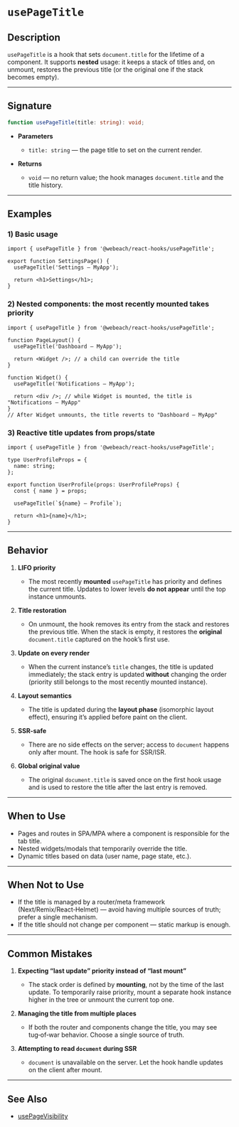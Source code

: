 # `usePageTitle`

## Description

`usePageTitle` is a hook that sets `document.title` for the lifetime of a component. It supports **nested** usage: it keeps a stack of titles and, on unmount, restores the previous title (or the original one if the stack becomes empty).

---

## Signature

```ts
function usePageTitle(title: string): void;
```

- **Parameters**
   - `title: string` — the page title to set on the current render.

- **Returns**
   - `void` — no return value; the hook manages `document.title` and the title history.

---

## Examples

### 1) Basic usage

```tsx
import { usePageTitle } from '@webeach/react-hooks/usePageTitle';

export function SettingsPage() {
  usePageTitle('Settings — MyApp');

  return <h1>Settings</h1>;
}
```

### 2) Nested components: the most recently mounted takes priority

```tsx
import { usePageTitle } from '@webeach/react-hooks/usePageTitle';

function PageLayout() {
  usePageTitle('Dashboard — MyApp');

  return <Widget />; // a child can override the title
}

function Widget() {
  usePageTitle('Notifications — MyApp');

  return <div />; // while Widget is mounted, the title is "Notifications — MyApp"
}
// After Widget unmounts, the title reverts to "Dashboard — MyApp"
```

### 3) Reactive title updates from props/state

```tsx
import { usePageTitle } from '@webeach/react-hooks/usePageTitle';

type UserProfileProps = {
  name: string;
};

export function UserProfile(props: UserProfileProps) {
  const { name } = props;
  
  usePageTitle(`${name} — Profile`);

  return <h1>{name}</h1>;
}
```

---

## Behavior

1. **LIFO priority**
   - The most recently **mounted** `usePageTitle` has priority and defines the current title. Updates to lower levels **do not appear** until the top instance unmounts.

2. **Title restoration**
   - On unmount, the hook removes its entry from the stack and restores the previous title. When the stack is empty, it restores the **original** `document.title` captured on the hook’s first use.

3. **Update on every render**
   - When the current instance’s `title` changes, the title is updated immediately; the stack entry is updated **without** changing the order (priority still belongs to the most recently mounted instance).

4. **Layout semantics**
   - The title is updated during the **layout phase** (isomorphic layout effect), ensuring it’s applied before paint on the client.

5. **SSR‑safe**
   - There are no side effects on the server; access to `document` happens only after mount. The hook is safe for SSR/ISR.

6. **Global original value**
   - The original `document.title` is saved once on the first hook usage and is used to restore the title after the last entry is removed.

---

## When to Use

- Pages and routes in SPA/MPA where a component is responsible for the tab title.
- Nested widgets/modals that temporarily override the title.
- Dynamic titles based on data (user name, page state, etc.).

---

## When **Not** to Use

- If the title is managed by a router/meta framework (Next/Remix/React‑Helmet) — avoid having multiple sources of truth; prefer a single mechanism.
- If the title should not change per component — static markup is enough.

---

## Common Mistakes

1. **Expecting “last update” priority instead of “last mount”**
   - The stack order is defined by **mounting**, not by the time of the last update. To temporarily raise priority, mount a separate hook instance higher in the tree or unmount the current top one.

2. **Managing the title from multiple places**
   - If both the router and components change the title, you may see tug‑of‑war behavior. Choose a single source of truth.

3. **Attempting to read `document` during SSR**
   - `document` is unavailable on the server. Let the hook handle updates on the client after mount.

---

## See Also

- [usePageVisibility](usePageVisibility.md)
